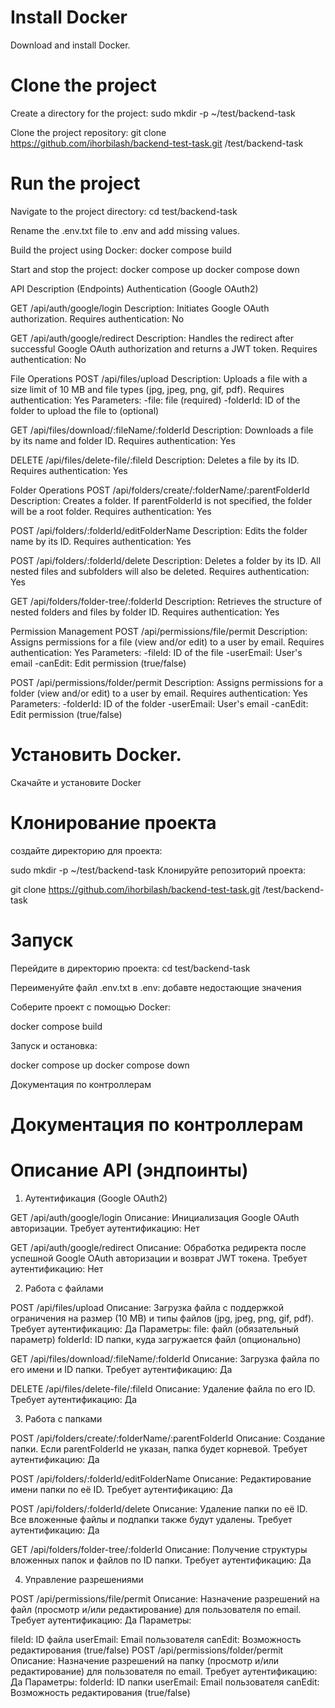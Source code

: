 
# Install Docker
Download and install Docker.

# Clone the project
Create a directory for the project:
sudo mkdir -p ~/test/backend-task

Clone the project repository:
git clone https://github.com/ihorbilash/backend-test-task.git /test/backend-task

# Run the project
Navigate to the project directory:
cd test/backend-task

Rename the .env.txt file to .env and add missing values.

Build the project using Docker:
docker compose build

Start and stop the project:
docker compose up
docker compose down

API Description (Endpoints)
Authentication (Google OAuth2)

GET /api/auth/google/login
Description: Initiates Google OAuth authorization.
Requires authentication: No

GET /api/auth/google/redirect
Description: Handles the redirect after successful Google OAuth authorization and returns a JWT token.
Requires authentication: No

File Operations
POST /api/files/upload
Description: Uploads a file with a size limit of 10 MB and file types (jpg, jpeg, png, gif, pdf).
Requires authentication: Yes
Parameters:
-file: file (required)
-folderId: ID of the folder to upload the file to (optional)

GET /api/files/download/:fileName/:folderId
Description: Downloads a file by its name and folder ID.
Requires authentication: Yes

DELETE /api/files/delete-file/:fileId
Description: Deletes a file by its ID.
Requires authentication: Yes

Folder Operations
POST /api/folders/create/:folderName/:parentFolderId
Description: Creates a folder. If parentFolderId is not specified, the folder will be a root folder.
Requires authentication: Yes

POST /api/folders/:folderId/editFolderName
Description: Edits the folder name by its ID.
Requires authentication: Yes

POST /api/folders/:folderId/delete
Description: Deletes a folder by its ID. All nested files and subfolders will also be deleted.
Requires authentication: Yes

GET /api/folders/folder-tree/:folderId
Description: Retrieves the structure of nested folders and files by folder ID.
Requires authentication: Yes

Permission Management
POST /api/permissions/file/permit
Description: Assigns permissions for a file (view and/or edit) to a user by email.
Requires authentication: Yes
Parameters:
-fileId: ID of the file
-userEmail: User's email
-canEdit: Edit permission (true/false)

POST /api/permissions/folder/permit
Description: Assigns permissions for a folder (view and/or edit) to a user by email.
Requires authentication: Yes
Parameters:
-folderId: ID of the folder
-userEmail: User's email
-canEdit: Edit permission (true/false)













# Установить Docker.

Скачайте и установите Docker 

# Клонирование проекта

 создайте директорию для проекта:

sudo mkdir -p ~/test/backend-task
Клонируйте репозиторий проекта:

git clone https://github.com/ihorbilash/backend-test-task.git /test/backend-task

# Запуск

Перейдите в директорию проекта:
cd test/backend-task

Переименуйте файл .env.txt в .env:
добавте недостающие значения

Соберите проект с помощью Docker:

docker compose build

Запуск и остановка:

docker compose up
docker compose down


Документация по контроллерам
# Документация по контроллерам

# Описание API (эндпоинты)
1. Аутентификация (Google OAuth2)

GET /api/auth/google/login
Описание: Инициализация Google OAuth авторизации.
Требует аутентификацию: Нет

GET /api/auth/google/redirect
Описание: Обработка редиректа после успешной Google OAuth авторизации и возврат JWT токена.
Требует аутентификацию: Нет

2. Работа с файлами

POST /api/files/upload
Описание: Загрузка файла с поддержкой ограничения на размер (10 MB) и типы файлов (jpg, jpeg, png, gif, pdf).
Требует аутентификацию: Да
Параметры:
file: файл (обязательный параметр)
folderId: ID папки, куда загружается файл (опционально)

GET /api/files/download/:fileName/:folderId
Описание: Загрузка файла по его имени и ID папки.
Требует аутентификацию: Да

DELETE /api/files/delete-file/:fileId
Описание: Удаление файла по его ID.
Требует аутентификацию: Да

3. Работа с папками

POST /api/folders/create/:folderName/:parentFolderId
Описание: Создание папки. Если parentFolderId не указан, папка будет корневой.
Требует аутентификацию: Да

POST /api/folders/:folderId/editFolderName
Описание: Редактирование имени папки по её ID.
Требует аутентификацию: Да

POST /api/folders/:folderId/delete
Описание: Удаление папки по её ID. Все вложенные файлы и подпапки также будут удалены.
Требует аутентификацию: Да

GET /api/folders/folder-tree/:folderId
Описание: Получение структуры вложенных папок и файлов по ID папки.
Требует аутентификацию: Да

4. Управление разрешениями

POST /api/permissions/file/permit
Описание: Назначение разрешений на файл (просмотр и/или редактирование) для пользователя по email.
Требует аутентификацию: Да
Параметры:

fileId: ID файла
userEmail: Email пользователя
canEdit: Возможность редактирования (true/false)
POST /api/permissions/folder/permit
Описание: Назначение разрешений на папку (просмотр и/или редактирование) для пользователя по email.
Требует аутентификацию: Да
Параметры:
folderId: ID папки
userEmail: Email пользователя
canEdit: Возможность редактирования (true/false)

